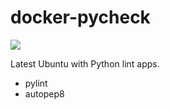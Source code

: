 # docker-pycheck

[![](https://badge.imagelayers.io/davidhrbac/docker-pycheck:latest.svg)](https://imagelayers.io/?images=davidhrbac/docker-pycheck:latest 'Get your own badge on imagelayers.io')

Latest Ubuntu with Python lint apps.

* pylint
* autopep8


